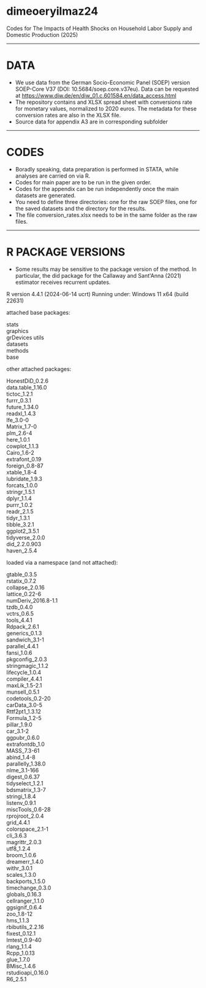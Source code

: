 # dimeoeryilmaz24
Codes for The Impacts of Health Shocks on Household Labor Supply and Domestic Production (2025)

****************
# DATA
- We use data from the German Socio-Economic Panel (SOEP) version SOEP-Core V37 (DOI: 10.5684/soep.core.v37eu). Data can be requested at https://www.diw.de/en/diw_01.c.601584.en/data_access.html
- The repository contains and XLSX spread sheet with conversions rate for monetary values, normalized to 2020 euros. The metadata for these conversion rates are also in the XLSX file.
- Source data for appendix A3 are in corresponding subfolder

***************
# CODES
- Boradly speaking, data preparation is performed in STATA, while analyses are carried on via R.
- Codes for main paper are to be run in the given order.
- Codes for the appendix can be run independently once the main datasets are generated.
- You need to define three directories: one for the raw SOEP files, one for the saved datasets and the directory for the results.
- The file conversion_rates.xlsx needs to be in the same folder as the raw files.

***************
# R PACKAGE VERSIONS
- Some results may be sensitive to the package version of the method. In particular, the did package for the Callaway and Sant'Anna (2021) estimator receives recurrent updates.

R version 4.4.1 (2024-06-14 ucrt)
Running under: Windows 11 x64 (build 22631)

attached base packages:

stats     
graphics  
grDevices 
utils     
datasets  
methods   
base     

other attached packages:

HonestDiD_0.2.6  
data.table_1.16.0  
tictoc_1.2.1  
furrr_0.3.1  
future_1.34.0  
readxl_1.4.3  
lfe_3.0-0  
Matrix_1.7-0  
plm_2.6-4  
here_1.0.1  
cowplot_1.1.3  
Cairo_1.6-2  
extrafont_0.19  
foreign_0.8-87  
xtable_1.8-4  
lubridate_1.9.3  
forcats_1.0.0  
stringr_1.5.1  
dplyr_1.1.4  
purrr_1.0.2  
readr_2.1.5  
tidyr_1.3.1  
tibble_3.2.1  
ggplot2_3.5.1  
tidyverse_2.0.0  
did_2.2.0.903  
haven_2.5.4  

loaded via a namespace (and not attached):

gtable_0.3.5  
rstatix_0.7.2  
collapse_2.0.16  
lattice_0.22-6  
numDeriv_2016.8-1.1  
tzdb_0.4.0  
vctrs_0.6.5  
tools_4.4.1  
Rdpack_2.6.1  
generics_0.1.3  
sandwich_3.1-1  
parallel_4.4.1  
fansi_1.0.6  
pkgconfig_2.0.3  
stringmagic_1.1.2  
lifecycle_1.0.4  
compiler_4.4.1  
maxLik_1.5-2.1  
munsell_0.5.1  
codetools_0.2-20  
carData_3.0-5  
Rttf2pt1_1.3.12  
Formula_1.2-5  
pillar_1.9.0  
car_3.1-2  
ggpubr_0.6.0  
extrafontdb_1.0  
MASS_7.3-61  
abind_1.4-8  
parallelly_1.38.0  
nlme_3.1-166  
digest_0.6.37  
tidyselect_1.2.1  
bdsmatrix_1.3-7  
stringi_1.8.4  
listenv_0.9.1  
miscTools_0.6-28  
rprojroot_2.0.4  
grid_4.4.1  
colorspace_2.1-1  
cli_3.6.3  
magrittr_2.0.3  
utf8_1.2.4  
broom_1.0.6  
dreamerr_1.4.0  
withr_3.0.1  
scales_1.3.0  
backports_1.5.0  
timechange_0.3.0  
globals_0.16.3  
cellranger_1.1.0  
ggsignif_0.6.4  
zoo_1.8-12  
hms_1.1.3  
rbibutils_2.2.16  
fixest_0.12.1  
lmtest_0.9-40  
rlang_1.1.4  
Rcpp_1.0.13  
glue_1.7.0  
BMisc_1.4.6  
rstudioapi_0.16.0  
R6_2.5.1     
